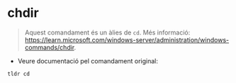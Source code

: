 # chdir

> Aquest comandament és un àlies de `cd`.
> Més informació: <https://learn.microsoft.com/windows-server/administration/windows-commands/chdir>.

- Veure documentació pel comandament original:

`tldr cd`
